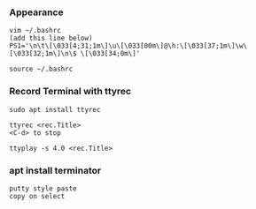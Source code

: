 ### Appearance
    vim ~/.bashrc
    (add this line below)
    PS1='\n\t\[\033[4;31;1m\]\u\[\033[00m\]@\h:\[\033[37;1m\]\w\[\033[32;1m\]\n\$ \[\033[34;0m\]'
    
    source ~/.bashrc

### Record Terminal with ttyrec
    sudo apt install ttyrec

    ttyrec <rec.Title>
    <C-d> to stop

    ttyplay -s 4.0 <rec.Title>

### apt install terminator
    putty style paste
    copy on select
